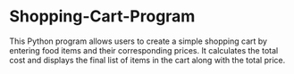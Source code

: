 # Shopping-Cart-Program
This Python program allows users to create a simple shopping cart by entering food items and their corresponding prices. It calculates the total cost and displays the final list of items in the cart along with the total price.
